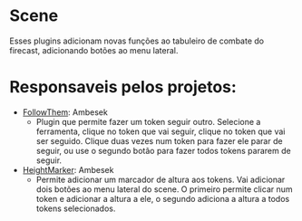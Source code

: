 # Scene
Esses plugins adicionam novas funções ao tabuleiro de combate do firecast, adicionando botões ao menu lateral.  

# Responsaveis pelos projetos:
- [FollowThem](https://github.com/rrpgfirecast/firecast/blob/master/Plugins/Scene/FollowThem/output/FollowThem.rpk?raw=true): Ambesek
    - Plugin que permite fazer um token seguir outro. Selecione a ferramenta, clique no token que vai seguir, clique no token que vai ser seguido. Clique duas vezes num token para fazer ele parar de seguir, ou use o segundo botão para fazer todos tokens pararem de seguir.  
- [HeightMarker](https://github.com/rrpgfirecast/firecast/blob/master/Plugins/Scene/HeightMarker/output/HeightMarker.rpk?raw=true): Ambesek
    - Permite adicionar um marcador de altura aos tokens. Vai adicionar dois botões ao menu lateral do scene. O primeiro permite clicar num token e adicionar a altura a ele, o segundo adiciona a altura a todos tokens selecionados. 
